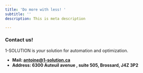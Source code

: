 ```yaml
---
title: 'Do more with less! '
subtitle: ''
description: This is meta description

---
```

### Contact us!

1-SOLUTION is _your_ solution for automation and optimization.

* **Mail: antoine@1-solution.ca**
* **Address: 6300 Auteuil avenue , suite 505, Brossard, J4Z 3P2**